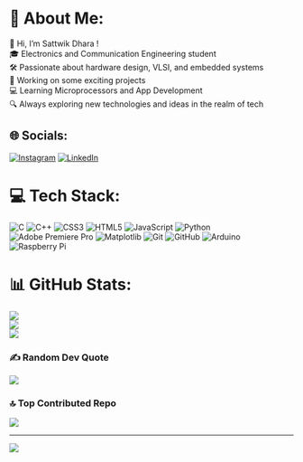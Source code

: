 # 💫 About Me:
👋 Hi, I’m Sattwik Dhara !<br>🎓 Electronics and Communication Engineering student<br>🛠️ Passionate about hardware design, VLSI, and embedded systems<br>🚀 Working on some exciting projects<br>💻 Learning Microprocessors and App Development<br>🔍 Always exploring new technologies and ideas in the realm of tech


## 🌐 Socials:
[![Instagram](https://img.shields.io/badge/Instagram-%23E4405F.svg?logo=Instagram&logoColor=white)](https://instagram.com/itz_7_wik) [![LinkedIn](https://img.shields.io/badge/LinkedIn-%230077B5.svg?logo=linkedin&logoColor=white)](https://linkedin.com/in/sattwik-dhara) 

# 💻 Tech Stack:
![C](https://img.shields.io/badge/c-%2300599C.svg?style=plastic&logo=c&logoColor=white) ![C++](https://img.shields.io/badge/c++-%2300599C.svg?style=plastic&logo=c%2B%2B&logoColor=white) ![CSS3](https://img.shields.io/badge/css3-%231572B6.svg?style=plastic&logo=css3&logoColor=white) ![HTML5](https://img.shields.io/badge/html5-%23E34F26.svg?style=plastic&logo=html5&logoColor=white) ![JavaScript](https://img.shields.io/badge/javascript-%23323330.svg?style=plastic&logo=javascript&logoColor=%23F7DF1E) ![Python](https://img.shields.io/badge/python-3670A0?style=plastic&logo=python&logoColor=ffdd54) ![Adobe Premiere Pro](https://img.shields.io/badge/Adobe%20Premiere%20Pro-9999FF.svg?style=plastic&logo=Adobe%20Premiere%20Pro&logoColor=white) ![Matplotlib](https://img.shields.io/badge/Matplotlib-%23ffffff.svg?style=plastic&logo=Matplotlib&logoColor=black) ![Git](https://img.shields.io/badge/git-%23F05033.svg?style=plastic&logo=git&logoColor=white) ![GitHub](https://img.shields.io/badge/github-%23121011.svg?style=plastic&logo=github&logoColor=white) ![Arduino](https://img.shields.io/badge/-Arduino-00979D?style=plastic&logo=Arduino&logoColor=white) ![Raspberry Pi](https://img.shields.io/badge/-RaspberryPi-C51A4A?style=plastic&logo=Raspberry-Pi)
# 📊 GitHub Stats:
![](https://github-readme-stats.vercel.app/api?username=Sattwik-8&theme=gruvbox&hide_border=false&include_all_commits=true&count_private=true)<br/>
![](https://github-readme-streak-stats.herokuapp.com/?user=Sattwik-8&theme=gruvbox&hide_border=false)<br/>
![](https://github-readme-stats.vercel.app/api/top-langs/?username=Sattwik-8&theme=gruvbox&hide_border=false&include_all_commits=true&count_private=true&layout=compact)

### ✍️ Random Dev Quote
![](https://quotes-github-readme.vercel.app/api?type=horizontal&theme=gruvbox)

### 🔝 Top Contributed Repo
![](https://github-contributor-stats.vercel.app/api?username=Sattwik-8&limit=5&theme=gruvbox&combine_all_yearly_contributions=true)

---
[![](https://visitcount.itsvg.in/api?id=Sattwik-8&icon=10&color=0)](https://visitcount.itsvg.in)

<!-- Proudly created with GPRM ( https://gprm.itsvg.in ) -->

